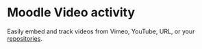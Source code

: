 # Moodle Video activity

Easily embed and track videos from Vimeo, YouTube, URL, or your [repositories](https://docs.moodle.org/403/en/Repositories).